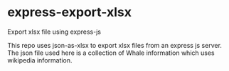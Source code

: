 # express-export-xlsx
Export xlsx file using express-js

This repo uses json-as-xlsx to export xlsx files from an express js server. The json file used here is a collection of Whale information which uses wikipedia information.
